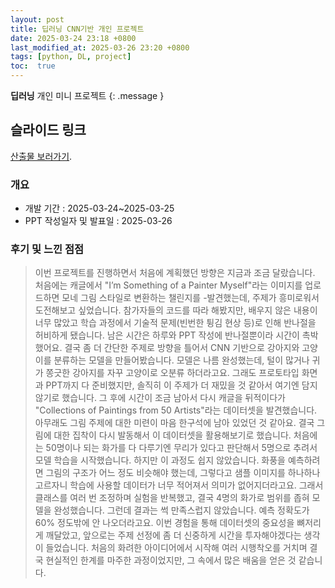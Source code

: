 ```yaml
---
layout: post
title: 딥러닝 CNN기반 개인 프로젝트
date: 2025-03-24 23:18 +0800
last_modified_at: 2025-03-26 23:20 +0800
tags: [python, DL, project]
toc:  true
---
```

  **딥러닝** 개인 미니 프로젝트
{: .message }

## 슬라이드 링크

[산출물 보러가기](https://docs.google.com/presentation/d/1cUOAMa4dIkE8Jgqz4cmztoy88HTg_Us6KGSWVto1Clg/edit#slide=id.p1).


### 개요
- 개발 기간 : 2025-03-24~2025-03-25
- PPT 작성일자 및 발표일 : 2025-03-26

### 후기 및 느낀 점점
> 이번 프로젝트를 진행하면서 처음에 계획했던 방향은 지금과 조금 달랐습니다. 처음에는 캐글에서 "I’m Something of a Painter Myself"라는
>  이미지를 업로드하면 모네 그림 스타일로 변환하는 챌린지를 -발견했는데, 주제가 흥미로워서 도전해보고 싶었습니다. 
> 참가자들의 코드를 따라 해봤지만, 배우지 않은 내용이 너무 많았고 학습 과정에서 기술적 문제(빈번한 튕김 현상 등)로 인해 반나절을 허비하게 됐습니다.
> 남은 시간은 하루와 PPT 작성에 반나절뿐이라 시간이 촉박했어요. 결국 좀 더 간단한 주제로 방향을 틀어서 CNN 기반으로 
> 강아지와 고양이를 분류하는 모델을 만들어봤습니다. 모델은 나름 완성했는데, 털이 많거나 귀가 쫑긋한 강아지를 자꾸 고양이로 오분류 하더라고요.
> 그래도 프로토타입 화면과 PPT까지 다 준비했지만, 솔직히 이 주제가 더 재밌을 것 같아서 여기엔 담지 않기로 했습니다.
> 그 후에 시간이 조금 남아서 다시 캐글을 뒤적이다가 "Collections of Paintings from 50 Artists"라는 데이터셋을 발견했습니다. 
> 아무래도 그림 주제에 대한 미련이 마음 한구석에 남아 있었던 것 같아요. 결국 그림에 대한 집착이 다시 발동해서 이 데이터셋을 활용해보기로 했습니다. 
> 처음에는 50명이나 되는 화가를 다 다루기엔 무리가 있다고 판단해서 5명으로 추려서 모델 학습을 시작했습니다. 하지만 이 과정도 쉽지 않았습니다. 
> 화풍을 예측하려면 그림의 구조가 어느 정도 비슷해야 했는데, 그렇다고 샘플 이미지를 하나하나 고르자니 학습에 
> 사용할 데이터가 너무 적어져서 의미가 없어지더라고요. 그래서 클래스를 여러 번 조정하며 실험을 반복했고, 결국 4명의 화가로 범위를 좁혀 모델을 완성했습니다.
> 그런데 결과는 썩 만족스럽지 않았습니다. 예측 정확도가 60% 정도밖에 안 나오더라고요. 이번 경험을 통해 데이터셋의 중요성을 뼈저리게 깨달았고, 
> 앞으로는 주제 선정에 좀 더 신중하게 시간을 투자해야겠다는 생각이 들었습니다. 
> 처음의 화려한 아이디어에서 시작해 여러 시행착오를 거치며 결국 현실적인 한계를 마주한 과정이었지만, 그 속에서 많은 배움을 얻은 것 같습니다.

<!-- ## 구현화면면
- Streamlit 화면
![프로토타이입](/.png "화면 출력") -->